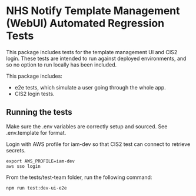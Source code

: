 # NHS Notify Template Management (WebUI) Automated Regression Tests

This package includes tests for the template management UI and CIS2 login.
These tests are intended to run against deployed environments, and so no option to run locally has been included.

This package includes:

- e2e tests, which simulate a user going through the whole app.
- CIS2 login tests.

## Running the tests

Make sure the .env variables are correctly setup and sourced.  See .env.template for format.

Login with AWS profile for iam-dev so that CIS2 test can connect to retrieve secrets.

```shell
export AWS_PROFILE=iam-dev
aws sso login
```

From the tests/test-team folder, run the following command:

```shell
npm run test:dev-ui-e2e
```
